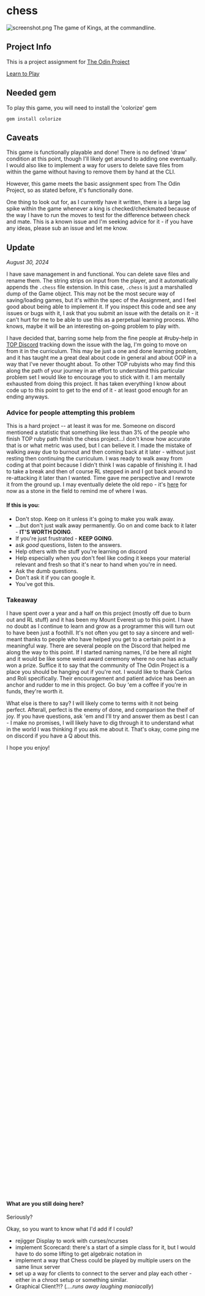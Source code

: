 # chess

![screenshot.png](./screenshot.png)
The game of Kings, at the commandline.

## Project Info

This is a project assignment for [The Odin Project](https://theodinproject.com)

[Learn to Play](https://www.chess.com/learn-how-to-play-chess)

## Needed gem

To play this game, you will need to install the 'colorize' gem

`gem install colorize`

## Caveats

This game is functionally playable and done! There is no defined 'draw' condition at this point, though I'll likely get around to adding one eventually. I would also like to implement a way for users to delete save files from within the game without having to remove them by hand at the CLI.

However, this game meets the basic assignment spec from The Odin Project, so as stated before, it's functionally done.

One thing to look out for, as I currently have it written, there is a large lag spike within the game whenever a king is checked/checkmated because of the way I have to run the moves to test for the difference between check and mate. This is a known issue and I'm seeking advice for it - if you have any ideas, please sub an issue and let me know.

## Update

_August 30, 2024_

I have save management in and functional. You can delete save files and rename them. The string strips on input from the player, and it automatically appends the `.chess` file extension. In this case, `.chess` is just a marshalled dump of the Game object. This may not be the most secure way of saving/loading games, but it's within the spec of the Assignment, and I feel good about being able to implement it. If you inspect this code and see any issues or bugs with it, I ask that you submit an issue with the details on it - it can't hurt for me to be able to use this as a perpetual learning process. Who knows, maybe it will be an interesting on-going problem to play with.

I have decided that, barring some help from the fine people at #ruby-help in [TOP Discord](https://discord.gg/theodinproject) tracking down the issue with the lag, I'm going to move on from it in the curriculum. This may be just a one and done learning problem, and it has taught me a great deal about code in general and about OOP in a way that I've never thought about. To other TOP rubyists who may find this along the path of your journey in an effort to understand this particular problem set I would like to encourage you to stick with it. I am mentally exhausted from doing this project. It has taken everything I know about code up to this point to get to the end of it - at least good enough for an ending anyways.

### Advice for people attempting this problem

This is a hard project -- at least it was for me. Someone on discord mentioned a statistic that something like less than 3% of the people who finish TOP ruby path finish the chess project...I don't know how accurate that is or what metric was used, but I can believe it. I made the mistake of walking away due to burnout and then coming back at it later - without just resting then continuing the curriculum. I was ready to walk away from coding at that point because I didn't think I was capable of finishing it. I had to take a break and then of course RL stepped in and I got back around to re-attacking it later than I wanted. Time gave me perspective and I rewrote it from the ground up. I may eventually delete the old repo - it's [here](https://github.com/taladan/TOP-ruby-chess) for now as a stone in the field to remind me of where I was.

#### If this is you:

- Don't stop. Keep on it unless it's going to make you walk away.
- ...but don't just walk away permanently. Go on and come back to it later - **IT'S WORTH DOING**.
- If you're just frustrated - **KEEP GOING**.
- ask _good_ questions, listen to the answers.
- Help others with the stuff you're learning on discord
- Help especially when you don't feel like coding it keeps your material relevant and fresh so that it's near to hand when you're in need.
- Ask the dumb questions.
- Don't ask it if you can google it.
- You've got this.

### Takeaway

I have spent over a year and a half on this project (mostly off due to burn out and RL stuff) and it has been my Mount Everest up to this point. I have no doubt as I continue to learn and grow as a programmer this will turn out to have been just a foothill. It's not often you get to say a sincere and well-meant thanks to people who have helped you get to a certain point in a meaningful way. There are several people on the Discord that helped me along the way to this point. If I started naming names, I'd be here all night and it would be like some weird award ceremony where no one has actually won a prize. Suffice it to say that the community of The Odin Project is a place you should be hanging out if you're not. I would like to thank Carlos and Roli specifically. Their encouragement and patient advice has been an anchor and rudder to me in this project. Go buy 'em a coffee if you're in funds, they're worth it.

What else is there to say? I will likely come to terms with it not being perfect. Afterall, perfect is the enemy of done, and comparison the theif of joy. If you have questions, ask 'em and I'll try and answer them as best I can - I make no promises, I will likely have to dig through it to understand what in the world I was thinking if you ask me about it. That's okay, come ping me on discord if you have a Q about this.

I hope you enjoy!

<br>
<br>
<br>
<br>
<br>
<br>
<br>
<br>
<br>
<br>
<br>
<br>
<br>
<br>
<br>
<br>
<br>
<br>
<br>
<br>
<br>
<br>
<br>
<br>
<br>
<br>
<br>
<br>
<br>
<br>
<br>
<br>
<br>
<br>
<br>
<br>
<br>
<br>
<br>
<br>
<br>
<br>
<br>
<br>
<br>
<br>
<br>
<br>
<br>
<br>
<br>
<br>
<br>
<br>
<br>
<br>
<br>
<br>
<br>
<br>
<br>
<br>
<br>
<br>
<br>
<br>
<br>

#### What are you still doing here?

Seriously?

Okay, so you want to know what I'd add if I could?

- rejigger Display to work with curses/ncurses
- implement Scorecard: there's a start of a simple class for it, but I would have to do some lifting to get algebraic notation in
- implement a way that Chess could be played by multiple users on the same linux server
- set up a way for clients to connect to the server and play each other - either in a chroot setup or something similar.
- Graphical Client?!? (_....runs away laughing maniacally_)
